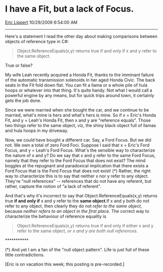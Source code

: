 # I have a Fit, but a lack of Focus.

[Eric Lippert](https://social.msdn.microsoft.com/profile/Eric%20Lippert) 10/29/2009 6:54:00 AM

-----

Here's a statement I read the other day about making comparisons between objects of reference type in C\#:

> Object.ReferenceEquals(x,y) returns true if and only if x and y refer to the same object.

True or false?

My wife Leah recently acquired a Honda Fit, thanks to the imminant failure of the automatic transmission solenoids in her aged Honda Civic. The back seats in the Fit fold down flat. You can fit a llama or a whole pile of hula hoops or whatever into that thing. It's quite handy. Not what I would call a powerful engine by any means, but for quick trips around town, it certainly gets the job done.

Since we were married when she bought the car, and we continue to be married, what's mine is hers and what's hers is mine. So if x = Eric's Honda Fit, and y = Leah's Honda Fit, then x and y are "reference equals". Those two things refer to the same object, viz, the shiny black object full of llamas and hula hoops in my driveway.

Now, we could have bought a different car. Say, a Ford Focus. But we did not. We own a total of zero Ford Foci. Suppose I said that x = Eric's Ford Focus, and y = Leah's Ford Focus. What's the sensible way to characterize the nature of x and y? Do we say that x and y refer to the same Ford Focus, namely that they refer to the Ford Focus that does not exist? The mind boggles at the repugnant and paradoxical implication that there exists a Ford Focus that is the Ford Focus that does not exist\! (\*) Rather, the right way to characterize this is to say that neither x nor y refer to any object. They're "null references" -- references that do not have any referent, but rather, capture the notion of "a lack of referent".

And that's why it's incorrect to say that Object.ReferenceEquals(x,y) returns true **if and only if** x and y refer to the **same object**.If x and y both do not refer to any object, then clearly they do not *refer to* *the same object*, because *neither refers to an object in the first place*. The correct way to characterize the behaviour of reference equality is

> Object.ReferenceEquals(x,y) returns true if and only if either x and y refer to the same object, *or x and y are both null references.*

\*\*\*\*\*\*\*\*\*\*\*

(\*) And yet I am a fan of the "null object pattern". Life is just full of these little contradictions.

\[Eric is on vacation this week; this posting is pre-recorded.\]

